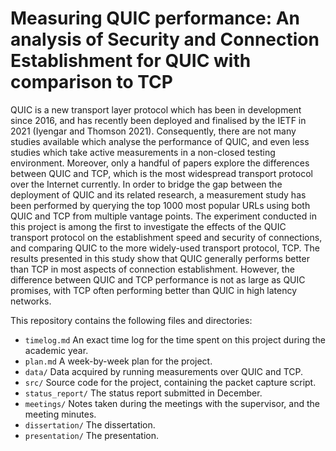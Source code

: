 # Measuring QUIC performance: An analysis of Security and Connection Establishment for QUIC with comparison to TCP

QUIC is a new transport layer protocol which has been in development since 2016, and has recently been deployed and finalised by the IETF in 2021 (Iyengar and Thomson 2021). Consequently, there are not many studies available which analyse the performance of QUIC, and even less studies which take active measurements in a non-closed testing environment. Moreover,
only a handful of papers explore the differences between QUIC and TCP, which is the most widespread transport protocol over the Internet currently. In order to bridge the gap between the deployment of QUIC and its related research, a measurement study has been performed by querying the top 1000 most popular URLs using both QUIC and TCP from multiple vantage points. The experiment conducted in this project is among the first to investigate the effects of the QUIC transport protocol on the establishment speed and security of connections, and comparing QUIC to the more widely-used transport protocol, TCP. The results presented in this study show that QUIC generally performs better than TCP in most aspects of connection establishment. However, the difference between QUIC and TCP performance is not as large as QUIC promises, with TCP often performing better than QUIC in high latency networks.


This repository contains the following files and directories: 

* `timelog.md` An exact time log for the time spent on this project during the academic year.
* `plan.md` A week-by-week plan for the project. 
* `data/` Data acquired by running measurements over QUIC and TCP.
* `src/` Source code for the project, containing the packet capture script.
* `status_report/` The status report submitted in December.
* `meetings/` Notes taken during the meetings with the supervisor, and the meeting minutes.
* `dissertation/` The dissertation.
* `presentation/` The presentation.
